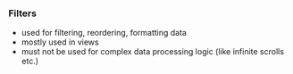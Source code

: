 ### Filters

* used for filtering, reordering, formatting data <!-- .element: class="fragment" -->
* mostly used in views <!-- .element: class="fragment" -->
* must not be used for complex data processing logic (like infinite scrolls etc.) <!-- .element: class="fragment" -->
